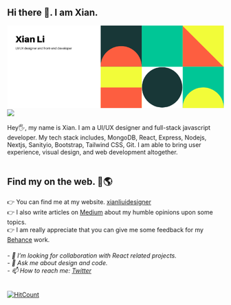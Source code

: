 <h2>Hi there 👋. I am Xian.</h2>

![image of profiel](https://github.com/xnslx/xnslx/blob/master/Colorful%20Geometric%20Technology%20Facebook%20Cover.png)
![](https://komarev.com/ghpvc/?username=your-github-username)

Hey🖐, my name is Xian. I am a UI/UX designer and full-stack javascript developer. My tech stack includes, MongoDB, React, Express, Nodejs, Nextjs, Sanityio, Bootstrap, Tailwind CSS, Git. I am able to bring user experience, visual design, and web development altogether.
</br>
</br>

<h2>Find my on the web. 👀🌎</h2>

👉 You can find me at my website. <a href="http://xianliuidesigner.com/">xianliuidesigner</a></br>
👉 I also write articles on <a href="https://medium.com/@xianli_74374">Medium</a> about my humble opinions upon some topics. </br>
👉 I am really appreciate that you can give me some feedback for my <a href="https://www.behance.net/xnslx89fc36">Behance</a> work. 
</br>

<h6>
- 🤔 I’m looking for collaboration with React related projects.</br>
- 💬 Ask me about design and code. </br>
- 📫 How to reach me: <a href="https://twitter.com/XianL1">Twitter</a></br>
</h6>

[![HitCount](http://hits.dwyl.com/xnslx/https://githubcom/xnslx/xnslx.svg)](http://hits.dwyl.com/xnslx/https://githubcom/xnslx/xnslx)
